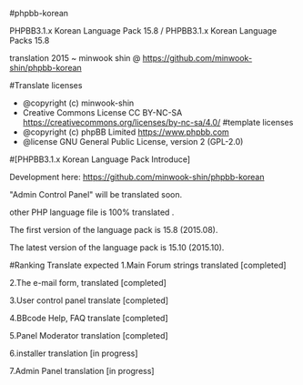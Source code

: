 #phpbb-korean

PHPBB3.1.x Korean Language Pack 15.8 / PHPBB3.1.x Korean Language Packs 15.8 

translation 2015 ~ minwook shin @ https://github.com/minwook-shin/phpbb-korean

#Translate licenses
* @copyright (c) minwook-shin
* Creative Commons License CC BY-NC-SA https://creativecommons.org/licenses/by-nc-sa/4.0/ 
#template licenses
* @copyright (c) phpBB Limited <https://www.phpbb.com>
* @license GNU General Public License, version 2 (GPL-2.0)


#[PHPBB3.1.x Korean Language Pack Introduce]

Development here: https://github.com/minwook-shin/phpbb-korean 

"Admin Control Panel" will be translated soon.
 
other PHP language file is 100% translated . 
 
The first version of the language pack is 15.8 (2015.08).
 
The latest version of the language pack is 15.10 (2015.10).

#Ranking Translate expected
1.Main Forum strings translated [completed] 

2.The e-mail form, translated [completed] 

3.User control panel translate [completed] 

4.BBcode Help, FAQ translate [completed] 

5.Panel Moderator translation [completed] 

6.installer translation [in progress] 

7.Admin Panel translation [in progress]

